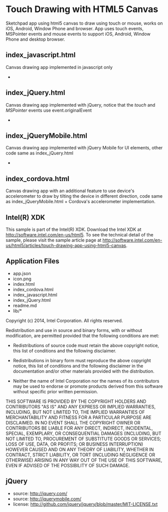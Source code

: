 Touch Drawing with HTML5 Canvas
=================
Sketchpad app using html5 canvas to draw using touch or mouse, works on iOS, Android, Window Phone and browser. App uses touch events, MSPointer events and mouse events to support iOS, Android, Window Phone and desktop browser.

## index_javascript.html
Canvas drawing app implemented in javascript only 

-

## index_jQuery.html
Canvas drawing app implemented with jQuery, notice that the _touch_ and _MSPointer_ events use event.originalEvent

-

## index_jQueryMobile.html
Canvas drawing app implemented with jQuery Mobile for UI elements, other code same as index_jQuery.html

-

## index_cordova.html
Canvas drawing app with an additional feature to use device's accelerometer to draw by tilting the device in different direction, code same as index_jQueryMobile.html + Cordova's accelerometer implementation.

Intel(R) XDK
-------------------------------------------
This sample is part of the Intel(R) XDK. 
Download the Intel XDK at http://software.intel.com/en-us/html5.
To see the technical detail of the sample, please visit the sample article page 
at http://software.intel.com/en-us/html5/articles/touch-drawing-app-using-html5-canvas. 


Application Files
-----------------
* app.json
* icon.png
* index.html
* index_cordova.html
* index_javascript.html
* index_jQuery.html
* readme.md
* lib/*

Copyright (c) 2014, Intel Corporation. All rights reserved.

Redistribution and use in source and binary forms, with or without modification, 
are permitted provided that the following conditions are met:

- Redistributions of source code must retain the above copyright notice, 
  this list of conditions and the following disclaimer.

- Redistributions in binary form must reproduce the above copyright notice, 
  this list of conditions and the following disclaimer in the documentation 
  and/or other materials provided with the distribution.

- Neither the name of Intel Corporation nor the names of its contributors 
  may be used to endorse or promote products derived from this software 
  without specific prior written permission.

THIS SOFTWARE IS PROVIDED BY THE COPYRIGHT HOLDERS AND CONTRIBUTORS "AS IS" 
AND ANY EXPRESS OR IMPLIED WARRANTIES, INCLUDING, BUT NOT LIMITED TO, 
THE IMPLIED WARRANTIES OF MERCHANTABILITY AND FITNESS FOR A PARTICULAR PURPOSE 
ARE DISCLAIMED. IN NO EVENT SHALL THE COPYRIGHT OWNER OR CONTRIBUTORS BE 
LIABLE FOR ANY DIRECT, INDIRECT, INCIDENTAL, SPECIAL, EXEMPLARY, OR 
CONSEQUENTIAL DAMAGES (INCLUDING, BUT NOT LIMITED TO, PROCUREMENT OF SUBSTITUTE 
GOODS OR SERVICES; LOSS OF USE, DATA, OR PROFITS; OR BUSINESS INTERRUPTION) 
HOWEVER CAUSED AND ON ANY THEORY OF LIABILITY, WHETHER IN CONTRACT, STRICT 
LIABILITY, OR TORT (INCLUDING NEGLIGENCE OR OTHERWISE) ARISING IN ANY WAY OUT 
OF THE USE OF THIS SOFTWARE, EVEN IF ADVISED OF THE POSSIBILITY OF SUCH DAMAGE.


jQuery
----------------------------------------------
* source:   http://jquery.com/
* source:   http://jquerymobile.com/
* license:  http://github.com/jquery/jquery/blob/master/MIT-LICENSE.txt